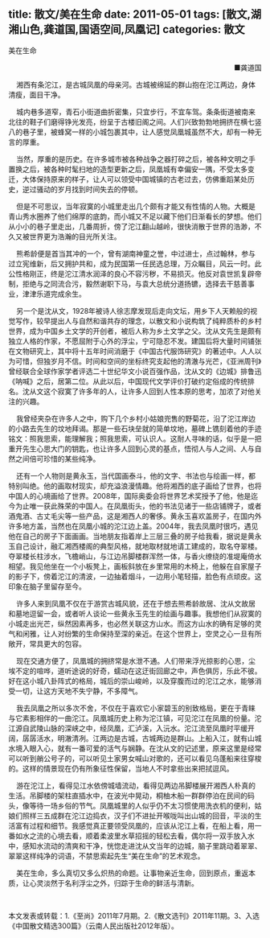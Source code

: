 title: 散文/美在生命
date: 2011-05-01
tags: [散文,湖湘山色,龚道国,国语空间,凤凰记]
categories: 散文
---
 <p align="left">美在生命</p> 
 <p align="right"> &nbsp;&nbsp;&nbsp;&nbsp;■龚道国</p> 
 <p>&nbsp;&nbsp;&nbsp; 湘西有条沱江，是古城凤凰的母亲河。古城被绵延的群山抱在沱江两边，身体清瘦，面目干净。</p> 
 <p>&nbsp;&nbsp;&nbsp; 城内巷多道窄，青石小街道曲折密集，只宜步行，不宜车驾。条条街道被南来北往的鞋子们磨得铮光发亮，纷呈于古楼旧阁之间。人们兴致勃勃地拥挤在横七竖八的巷子里，被蜂窝一样的小城包裹其中，让人感觉凤凰城虽然不大，却有一种无言的厚重。</p> 
<!-- more --><p>&nbsp;&nbsp;&nbsp; 当然，厚重的是历史。在许多城市被各种战争之器打碎之后，被各种文明之手置换之后，被各种时髦扫地的造型更新之后，凤凰城有幸偏安一隅，不受太多变迁，大体保持原来的样子，让人可以领受中国城镇的古老过去，仿佛重蹈某处历史，逆过骚动的岁月找到时间失去的停顿。</p> 
 <p>&nbsp;&nbsp;&nbsp; 但是不可思议，当年寂寞的小城里走出几个颇有才能又有性情的人物。大概是青山秀水圈养了他们绵厚的底韵，而小城又不足以藏下他们日渐看长的梦想。他们从小小的巷子里走出，几番周折，傍了沱江翻山越岭，很快消散于世界的浩渺，不久又被世界更为浩瀚的目光所关注。</p> 
 <p>&nbsp;&nbsp;&nbsp; 熊希龄便是首当其冲的一个，曾有湖南神童之誉，中过进士，点过翰林，参与过立宪维新，后又拥护共和，成为民国第一任民选总理，万众瞩目，风云一时。此公性格刚正，终是沱江清水润泽的良心不容污秽，不易损灭。他反对袁世凯复辟帝制，拒绝与之同流合污，毅然谢职下马，与袁大总统分道扬镳，选择去干慈善事业，津津乐道完成余生。</p> 
 <p>&nbsp;&nbsp;&nbsp; 另一个是沈从文，1928年被诗人徐志摩发现后走向文坛，用乡下人天赖般的视觉写作，较早提出人与自然和谐共存的理念，以散文和小说构筑了纯粹质朴的乡村世界，成为中国乡土文学的开创者，被后人称为乡土文学之父。沈从文先生是颇有独立人格的作家，不愿屈附于心外的浮尘，宁可隐忍不发。建国后将大量时间铺张在文物研究上，其中将十五年时间消磨于《中国古代服饰研究》的著述中。人人以为可惜，但独岁月不信。时间和空间的坐标终究支起他的清澈与光芒，《亚洲周刊》曾经联合全球作家学者评选二十世纪华文小说百强作品，沈从文的《边城》排鲁迅《呐喊》之后，居第二位。从此以后，中国现代文学评价打破约定俗成的传统排名。沈从文这个寂寞了许多年的人，让许多人回到人性本原的思考，加浓了对他关注的兴趣。</p> 
 <p>&nbsp;&nbsp;&nbsp; 我曾经夹杂在许多人之中，购下几个乡村小姑娘兜售的野菊花，沿了沱江岸边的小路去先生的坟地拜谒。那是一些石块垒就的简单坟地，墓碑上镌刻着他的手迹铭文：照我思索，能理解我；照我思索，可认识人。这耐人寻味的话，似乎是一把重开先生心思大门的钥匙，也让许多人回到心灵的基点，悟彻人与人之间、人与自然之间倍可珍惜的某些纯净。</p> 
 <p>&nbsp;&nbsp;&nbsp; 还有一个人物则是黄永玉，当代国画泰斗，他的文字、书法也与绘画一样，都特别叫绝。他的画取材现实，却充溢浪漫情趣。他将湘西的底子画给了世界，也将中国人的心境画给了世界。2008年，国际奥委会将世界艺术奖授予了他，他是迄今为止唯一获此殊荣的中国人。在凤凰街头，他的书法见诸于一些店铺牌子，或者酒鬼酒、古丈毛尖等一些产品，这是湘西人的奢侈。黄永玉喜欢盖房子，在国内外许多地方盖，当然也在凤凰小城的沱江边上盖。2004年，我去凤凰时很巧，遇见他在自己的房子下面画画。当地朋友指着岸上三层三叠的房子给我看，据说是黄永玉自己设计，融汇湘西楼阁的典型风格，就地取材就地请工建成的，取名夺翠楼。夺翠楼长柱涉水，飞檐峭山，与江边吊脚楼群浑然一体，与香火缭绕的准堤庵倚水相望。我见他坐在一个小板凳上，画板斜放在乡里常用的木椅上，他躲在自家屋子的影子下，傍着沱江的清波，一边抽着烟斗，一边用小笔轻描，脸色有点顽皮。这印象在脑子里留存至今。</p> 
 <p>&nbsp;&nbsp;&nbsp; 许多人来到凤凰不仅在于游赏古城风貌，还在于想去熊希龄故居、沈从文故居和墓地逗留一会，或者听人谈论一些黄永玉先生的绘画与趣事。我想他们从寂寞的小城走出光芒，纵然因素再多，也必然关联这方山水。而这方山水的确有足够的灵气和闲雅，让人对纷繁的生命保持至深的亲近。在这个世界上，空灵之心一旦有所敞开，常具更大的包容。</p> 
 <p>&nbsp;&nbsp;&nbsp; 现在交通方便了，凤凰城的拥挤常是水泄不通。人们带来浮光掠影的心思，尘埃不定的喧哗，道听途说的好奇，蠕动在这迂街回廊之中，声色俱厉，乐此不彼。好在这小城八卦阵式的格局，城后的崇山峻岭，以及穿腹而过的沱江之水，能够消受一切，让这方天地不失宁静，不多障气。</p> 
 <p>&nbsp;&nbsp;&nbsp; 我去凤凰之所以多次不舍，不仅在于喜欢它小家碧玉的别致格局，更在于青睐与它素影相伴的一曲沱江。凤凰城历史上称为沱江镇，可见沱江在凤凰的份量。沱江源自武陵山脉的深峡之中，经凤凰，汇泸溪，入沅水。沱江流至凤凰时平缓开阔，孱孱活水，明澈清冽。江两边是古城，古城两边是群山。上船入江，就有山城水境入眼入心，就有一番可爱的活气与娴静。在沈从文的记述里，原来这里是经常可以听到艄公号子的，可以听见土家男女喊山对歌的，还可以看见乌蓬船来往穿梭的。这样的情景现在仍有所象征性保留，当地人不时拿些出来把拭逗风。</p> 
 <p>&nbsp;&nbsp;&nbsp; 游在沱江上，看得见江水依傍城墙流动，看得见两边吊脚楼展开湘西人朴真的生活。吊脚楼的架柱直插水中，在波光中晃动，桐柚木船一群群停泊在民间的码头，像等待一场乡俗的节气。凤凰城里的人似乎仍不太习惯使用洗衣机的便利，姑娘们照样三五成群在沱江边捣衣，汉子们不进扯开喉咙叫出山城的回音，平淡的生活富有过程和细节。我感觉真正要领受凤凰的，应该从沱江上看，在船上看，用一番如水之流的心境去看，顺着柔波里水草招摇的轻松去看，偶尔将一双手放入水中，感知水流动的清爽和干净，恍惚走进沈从文当年的边城，脑子里跳动着翠翠、翠翠这样纯净的词语，不禁思索起先生“美在生命”的艺术观念。</p> 
 <p>&nbsp;&nbsp;&nbsp; 美在生命，多么真切又多么炽热的命题。让事物亲近生命，回到原点，重返本质，让心灵淡然于名利浮尘之外，归踪于生命的鲜活与清新。</p> 
 <p>&nbsp;&nbsp;&nbsp;</p> 
 <p>本文发表或转载：1.《至尚》2011年7月期。2.《散文选刊》2011年11期。3、入选《中国散文精选300篇》（云南人民出版社2012年版）。</p> 
